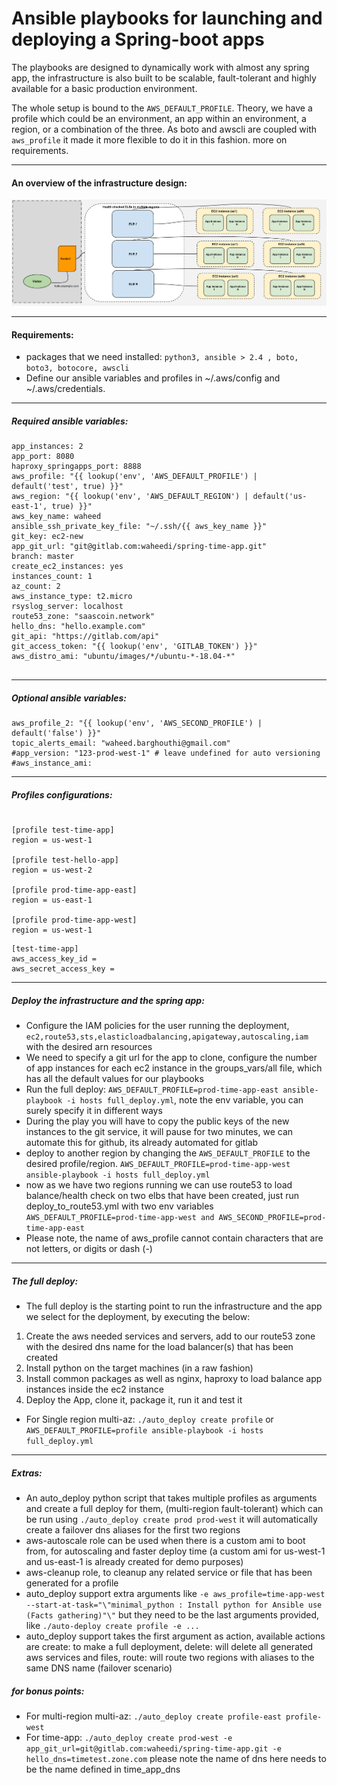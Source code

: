 # Ansible playbooks for launching and deploying a Spring-boot apps

The playbooks are designed to dynamically work with almost any spring app, the infrastructure is also built to be scalable, fault-tolerant and highly available for a basic production environment.

The whole setup is bound to the `AWS_DEFAULT_PROFILE`. Theory, we have a profile which could be an environment, an app within an environment, a region, or a combination of the three. As boto and awscli are coupled with `aws_profile` it made it more flexible to do it in this fashion. more on requirements.


--- 

#### An overview of the infrastructure design:

![alt text](aws-springapp-infrastructure.png)

---

#### Requirements:

- packages that we need installed: `python3, ansible > 2.4 , boto, boto3, botocore, awscli`
- Define our ansible variables and profiles in ~/.aws/config and ~/.aws/credentials.

---
##### Required ansible variables:
``` Sample group_vars/all
app_instances: 2
app_port: 8080
haproxy_springapps_port: 8888
aws_profile: "{{ lookup('env', 'AWS_DEFAULT_PROFILE') | default('test', true) }}"
aws_region: "{{ lookup('env', 'AWS_DEFAULT_REGION') | default('us-east-1', true) }}"
aws_key_name: waheed
ansible_ssh_private_key_file: "~/.ssh/{{ aws_key_name }}"
git_key: ec2-new
app_git_url: "git@gitlab.com:waheedi/spring-time-app.git"
branch: master
create_ec2_instances: yes
instances_count: 1
az_count: 2
aws_instance_type: t2.micro
rsyslog_server: localhost
route53_zone: "saascoin.network"
hello_dns: "hello.example.com"
git_api: "https://gitlab.com/api"
git_access_token: "{{ lookup('env', 'GITLAB_TOKEN') }}"
aws_distro_ami: "ubuntu/images/*/ubuntu-*-18.04-*"


```
---
##### Optional ansible variables:

```
aws_profile_2: "{{ lookup('env', 'AWS_SECOND_PROFILE') | default('false') }}"
topic_alerts_email: "waheed.barghouthi@gmail.com"
#app_version: "123-prod-west-1" # leave undefined for auto versioning
#aws_instance_ami: 

```
---
##### Profiles configurations:


```Sample ~/.aws/config 

[profile test-time-app]
region = us-west-1

[profile test-hello-app]
region = us-west-2

[profile prod-time-app-east]
region = us-east-1

[profile prod-time-app-west]
region = us-west-1

```

```Sample ~/.aws/credentials
[test-time-app]
aws_access_key_id = 
aws_secret_access_key = 

```

---

##### Deploy the infrastructure and the spring app:
- Configure the IAM policies for the user running the deployment, `ec2,route53,sts,elasticloadbalancing,apigateway,autoscaling,iam` with the desired arn resources
- We need to specify a git url for the app to clone, configure the number of app instances for each ec2 instance in the groups_vars/all file, which has all the default values for our playbooks
- Run the full deploy: `AWS_DEFAULT_PROFILE=prod-time-app-east ansible-playbook -i hosts full_deploy.yml`, note the env variable, you can surely specify it in different ways
- During the play you will have to copy the public keys of the new instances to the git service, it will pause for two minutes, we can automate this for github, its already automated for gitlab
- deploy to another region by changing the `AWS_DEFAULT_PROFILE` to the desired profile/region. `AWS_DEFAULT_PROFILE=prod-time-app-west ansible-playbook -i hosts full_deploy.yml`
- now as we have two regions running we can use route53 to load balance/health check on two elbs that have been created, just run deploy_to_route53.yml with two env variables `AWS_DEFAULT_PROFILE=prod-time-app-west and AWS_SECOND_PROFILE=prod-time-app-east`
- Please note, the name of aws_profile cannot contain characters that are not letters, or digits or dash (-)

---
##### The full deploy:
- The full deploy is the starting point to run the infrastructure and the app we select for the deployment, by executing the below:
1. Create the aws needed services and servers, add to our route53 zone with the desired dns name for the load balancer(s) that has been created
2. Install python on the target machines (in a raw fashion)
3. Install common packages as well as nginx, haproxy to load balance app instances inside the ec2 instance
4. Deploy the App, clone it, package it, run it and test it
- For Single region multi-az: `./auto_deploy create profile` or `AWS_DEFAULT_PROFILE=profile ansible-playbook -i hosts full_deploy.yml`

---
##### Extras:
- An auto_deploy python script that takes multiple profiles as arguments and create a full deploy for them, (multi-region fault-tolerant) which can be run using `./auto_deploy create prod prod-west` it will automatically create a failover dns aliases for the first two regions
- aws-autoscale role can be used when there is a custom ami to boot from, for autoscaling and faster deploy time (a custom ami for us-west-1 and us-east-1 is already created for demo purposes)
- aws-cleanup role, to cleanup any related service or file that has been generated for a profile
- auto_deploy support extra arguments like `-e aws_profile=time-app-west --start-at-task="\"minimal_python : Install python for Ansible use (Facts gathering)"\"` but they need to be the last arguments provided, like `./auto-deploy create profile -e ...`
- auto_deploy support takes the first argument as action, available actions are create: to make a full deployment, delete: will delete all generated aws services and files, route: will route two regions with aliases to the same DNS name (failover scenario)

##### for bonus points:
- For multi-region multi-az: `./auto_deploy create profile-east profile-west`
- For time-app: `./auto_deploy create prod-west -e app_git_url=git@gitlab.com:waheedi/spring-time-app.git -e hello_dns=timetest.zone.com` please note the name of dns here needs to be the name defined in time_app_dns


